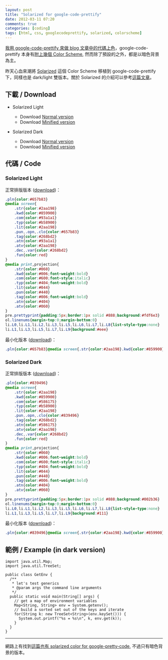 ```yaml
---
layout: post
title: "Solarized for google-code-prettify"
date: 2012-03-11 07:20
comments: true
categories: [coding]
tags: [html, css, googlecodeprettify, solarized, colorscheme]
---
```


[我用 google-code-prettify 來做 blog 文章中的代碼上色][mygcp]，google-code-prettify 本身有[附上幾個 Color Scheme][gcpcolor], 然而除了預設的之外，都是以暗色背景為主。

[mygcp]: /blog/2011/08/07/embeded-code-with-google-code-prettify/
[gcpcolor]: http://google-code-prettify.googlecode.com/svn/trunk/styles/index.html

<!-- more -->

昨天心血來潮將 [Solarized][solarized] 這個 Color Scheme 移植到 google-code-prettify 下，同樣也是 dark/light 雙版本。關於 Solarized 的介紹可以參考[這篇文章][mysolarized]。

[solarized]: http://ethanschoonover.com/solarized
[mysolarized]: /blog/2012/02/10/from-zenburn-to-solarized/

## 下載 / Download
- Solarized Light

    - Download [Normal version][1]
    - Download [Minified version][2]

- Solarized Dark

    - Download [Normal version][3]
    - Download [Minified version][4]

[1]: http://dl.dropbox.com/u/1324456/google-code-prettify/solarized-light.css
[2]: http://dl.dropbox.com/u/1324456/google-code-prettify/solarized-light.min.css
[3]: http://dl.dropbox.com/u/1324456/google-code-prettify/solarized-dark.css
[4]: http://dl.dropbox.com/u/1324456/google-code-prettify/solarized-dark.min.css

## 代碼 / Code

### Solarized Light

正常排版版本 ([download][1])：

```css
.pln{color:#657b83}
@media screen{
	.str{color:#2aa198}
	.kwd{color:#859900}
	.com{color:#93a1a1}
	.typ{color:#b58900}
	.lit{color:#2aa198}
	.pun,.opn,.clo{color:#657b83}
	.tag{color:#268bd2}
	.atn{color:#93a1a1}
	.atv{color:#2aa198}
	.dec,.var{color:#268bd2}
	.fun{color:red}
}
@media print,projection{
	.str{color:#060}
	.kwd{color:#006;font-weight:bold}
	.com{color:#600;font-style:italic}
	.typ{color:#404;font-weight:bold}
	.lit{color:#044}
	.pun{color:#440}
	.tag{color:#006;font-weight:bold}
	.atn{color:#404}
	.atv{color:#060}
}
pre.prettyprint{padding:5px;border:1px solid #888;background:#fdf6e3}
ol.linenums{margin-top:0;margin-bottom:0}
li.L0,li.L1,li.L2,li.L3,li.L5,li.L6,li.L7,li.L8{list-style-type:none}
li.L1,li.L3,li.L5,li.L7,li.L9{background:#eee}
```

最小化版本 ([download][2])：

```css
.pln{color:#657b83}@media screen{.str{color:#2aa198}.kwd{color:#859900}.com{color:#93a1a1}.typ{color:#b58900}.lit{color:#2aa198}.pun,.opn,.clo{color:#657b83}.tag{color:#268bd2}.atn{color:#93a1a1}.atv{color:#2aa198}.dec,.var{color:#268bd2}.fun{color:red}}@media print,projection{.str{color:#060}.kwd{color:#006;font-weight:bold}.com{color:#600;font-style:italic}.typ{color:#404;font-weight:bold}.lit{color:#044}.pun{color:#440}.tag{color:#006;font-weight:bold}.atn{color:#404}.atv{color:#060}}pre.prettyprint{padding:5px;border:1px solid #888;background:#fdf6e3}ol.linenums{margin-top:0;margin-bottom:0}li.L0,li.L1,li.L2,li.L3,li.L5,li.L6,li.L7,li.L8{list-style-type:none}li.L1,li.L3,li.L5,li.L7,li.L9{background:#eee}
```

### Solarized Dark

正常排版版本 ([download][3])：

```css
.pln{color:#839496}
@media screen{
	.str{color:#2aa198}
	.kwd{color:#859900}
	.com{color:#586175}
	.typ{color:#b58900}
	.lit{color:#2aa198}
	.pun,.opn,.clo{color:#839496}
	.tag{color:#268bd2}
	.atn{color:#586175}
	.atv{color:#2aa198}
	.dec,.var{color:#268bd2}
	.fun{color:red}
}
@media print,projection{
	.str{color:#060}
	.kwd{color:#006;font-weight:bold}
	.com{color:#600;font-style:italic}
	.typ{color:#404;font-weight:bold}
	.lit{color:#044}
	.pun{color:#440}
	.tag{color:#006;font-weight:bold}
	.atn{color:#404}
	.atv{color:#060}
}
pre.prettyprint{padding:5px;border:1px solid #888;background:#002b36}
ol.linenums{margin-top:0;margin-bottom:0}
li.L0,li.L1,li.L2,li.L3,li.L5,li.L6,li.L7,li.L8{list-style-type:none}
li.L1,li.L3,li.L5,li.L7,li.L9{background:#111}
```

最小化版本 ([download][4])：

```css
.pln{color:#839496}@media screen{.str{color:#2aa198}.kwd{color:#859900}.com{color:#586175}.typ{color:#b58900}.lit{color:#2aa198}.pun,.opn,.clo{color:#839496}.tag{color:#268bd2}.atn{color:#586175}.atv{color:#2aa198}.dec,.var{color:#268bd2}.fun{color:red}}@media print,projection{.str{color:#060}.kwd{color:#006;font-weight:bold}.com{color:#600;font-style:italic}.typ{color:#404;font-weight:bold}.lit{color:#044}.pun{color:#440}.tag{color:#006;font-weight:bold}.atn{color:#404}.atv{color:#060}}pre.prettyprint{padding:5px;border:1px solid #888;background:#002b36}ol.linenums{margin-top:0;margin-bottom:0}li.L0,li.L1,li.L2,li.L3,li.L5,li.L6,li.L7,li.L8{list-style-type:none}li.L1,li.L3,li.L5,li.L7,li.L9{background:#111}
```

## 範例 / Example (in dark version)

<pre class="prettyprint lang-java"><code>import java.util.Map;
import java.util.TreeSet;

public class GetEnv {
  /**
   * let's test generics
   * @param args the command line arguments
   */
  public static void main(String[] args) {
    // get a map of environment variables
    Map&lt;String, String&gt; env = System.getenv();
    // build a sorted set out of the keys and iterate
    for(String k: new TreeSet&lt;String&gt;(env.keySet())) {
      System.out.printf("%s = %s\n", k, env.get(k));
    }
  }    
}
</code></pre>

* * *

網路上有找到[這篇也有 solarized color for google-pretty-code][yasgcp], 不過只有暗色背景的版本。

[yasgcp]: http://subtech.g.hatena.ne.jp/h2u/20110408/1302198319